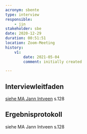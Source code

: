 ```yaml
---
acronym: sbente
type: interview
responsible: 
    - jin
stakeholder: sbe
date: 2020-12-29
duration: 00:51:51
location: Zoom-Meeting
history:
    v1:
        date: 2021-05-04
        comment: initially created

---
```

## Interviewleitfaden
[siehe MA Jann Intveen](./../literatureReferences/intveen.html) s.128

## Ergebnisprotokoll
siehe MA Jann Intveen s.128
